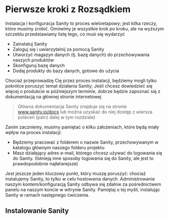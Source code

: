 # Pierwsze kroki z Rozsądkiem

Instalacja i konfiguracja Sanity to proces wieloetapowy; jest kilka rzeczy, które musimy zrobić. Omówimy je wszystkie
krok po kroku, ale na wyższym szczeblu przedstawiamy listę tego, co musi się wydarzyć

- Zainstaluj Sanity
- Zaloguj się i uwierzytelnij za pomocą Sanity
- Utworzyć magazyn danych (tj. bazę danych) do przechowywania naszych produktów
- Skonfiguruj bazę danych
- Dodaj produkty do bazy danych, gotowe do użycia

Chociaż przeprowadzę Cię przez proces instalacji, będziemy mogli tylko pokrótce poruszyć temat działania Sanity; Jeśli
chcesz dowiedzieć się więcej o produkcie w późniejszym terminie, dobrze będzie zapoznać się z dokumentacją na głównej
stronie internetowej

> Główna dokumentacja Sanity znajduje się na stronie www.sanity.io/docs lub można uzyskać do niej dostęp z wiersza
> poleceń (patrz dalej w tym rozdziale)

Zanim zaczniemy, musimy pamiętać o kilku założeniach, które będą miały wpływ na proces instalacji:

- Będziemy pracować z folderem o nazwie Sanity, przechowywanym w katalogu głównym naszego folderu projektu
- Masz działający adres e-mail, którego chcesz używać do logowania się do Sanity. (Istnieją inne sposoby logowania się
  do Sanity, ale jest to prawdopodobnie najłatwiejsze)

Jest jeszcze jeden kluczowy punkt, który muszę poruszyć: chociaż instalujemy Sanity, to tylko w celu hostowania danych.
Administrowanie naszym kontem/konfiguracją Sanity odbywa się zdalnie za pośrednictwem panelu na naszym koncie w witrynie
Sanity. Pamiętaj o tej myśli, instalując Sanity w ramach następnego ćwiczenia.

## Instalowanie Sanity

